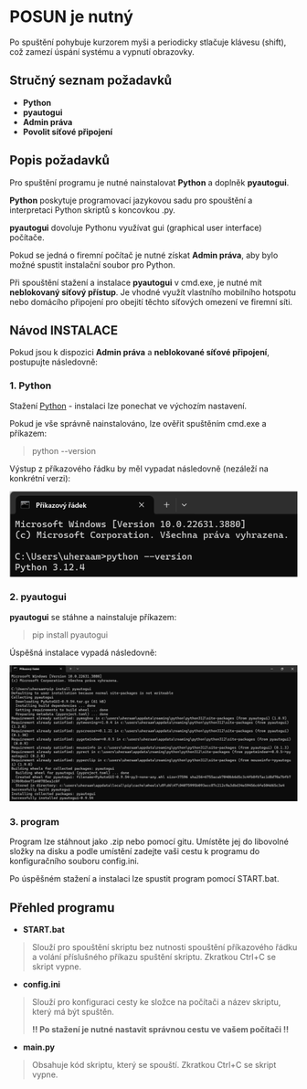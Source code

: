 # POSUN je nutný

Po spuštění pohybuje kurzorem myši a periodicky stlačuje klávesu (shift), což zamezí úspání systému a vypnutí obrazovky.

## Stručný seznam požadavků

- **Python**
- **pyautogui**
- **Admin práva**
- **Povolit síťové připojení**

## Popis požadavků

Pro spuštění programu je nutné nainstalovat **Python** a doplněk **pyautogui**.

 **Python** poskytuje programovací jazykovou sadu pro spouštění a interpretaci Python skriptů s koncovkou .py.
 
 **pyautogui** dovoluje Pythonu využívat gui (graphical user interface) počítače.

Pokud se jedná o firemní počítač je nutné získat **Admin práva**, aby bylo možné spustit instalační soubor pro Python.

Při spouštění stažení a instalace **pyautogui** v cmd.exe, je nutné mít **neblokovaný síťový přístup**. Je vhodné využít vlastního mobilního hotspotu nebo domácího připojení pro obejití těchto síťových omezení ve firemní síti.

## Návod INSTALACE

Pokud jsou k dispozici **Admin práva** a **neblokované síťové připojení**, postupujte následovně:

### 1. Python

Stažení [Python](https://www.python.org/downloads/) - instalaci lze ponechat ve výchozím nastavení.

Pokud je vše správně nainstalováno, lze ověřit spuštěním cmd.exe a příkazem:

>python --version

Výstup z příkazového řádku by měl vypadat následovně (nezáleží na konkrétní verzi):

![Python verze](/assets/Python_verze.png "Python verze")

### 2. pyautogui

**pyautogui** se stáhne a nainstaluje příkazem:

>pip install pyautogui

Úspěšná instalace vypadá následovně:

![Instalace pyautogui](/assets/Python_pyautogui.png "Instalace pyautogui")

### 3. program

Program lze stáhnout jako .zip nebo pomocí gitu. Umístěte jej do libovolné složky na disku a podle umístění zadejte vaši cestu k programu do konfiguračního souboru config.ini.

Po úspěšném stažení a instalaci lze spustit program pomocí START.bat.

## Přehled programu

- **START.bat**

>Slouží pro spouštění skriptu bez nutnosti spouštění příkazového řádku a volání příslušného příkazu spuštění skriptu. Zkratkou Ctrl+C se skript vypne.

- **config.ini**

>Slouží pro konfiguraci cesty ke složce na počítači a název skriptu, který má být spuštěn.
>
>**!! Po stažení je nutné nastavit správnou cestu ve vašem počítači !!**

- **main.py**

>Obsahuje kód skriptu, který se spouští. Zkratkou Ctrl+C se skript vypne.